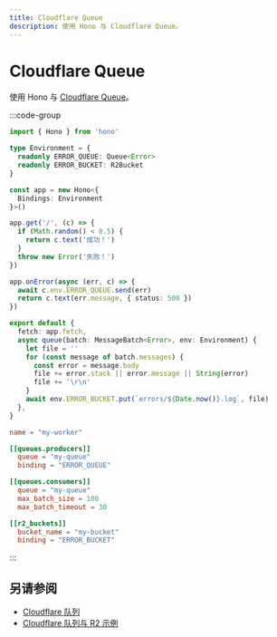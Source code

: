 ```yaml
---
title: Cloudflare Queue
description: 使用 Hono 与 Cloudflare Queue。
---
```


# Cloudflare Queue

使用 Hono 与 [Cloudflare Queue](https://developers.cloudflare.com/queues/)。

:::code-group

```ts [index.ts]
import { Hono } from 'hono'

type Environment = {
  readonly ERROR_QUEUE: Queue<Error>
  readonly ERROR_BUCKET: R2Bucket
}

const app = new Hono<{
  Bindings: Environment
}>()

app.get('/', (c) => {
  if (Math.random() < 0.5) {
    return c.text('成功！')
  }
  throw new Error('失败！')
})

app.onError(async (err, c) => {
  await c.env.ERROR_QUEUE.send(err)
  return c.text(err.message, { status: 500 })
})

export default {
  fetch: app.fetch,
  async queue(batch: MessageBatch<Error>, env: Environment) {
    let file = ''
    for (const message of batch.messages) {
      const error = message.body
      file += error.stack || error.message || String(error)
      file += '\r\n'
    }
    await env.ERROR_BUCKET.put(`errors/${Date.now()}.log`, file)
  },
}
```

```toml [wrangler.toml]
name = "my-worker"

[[queues.producers]]
  queue = "my-queue"
  binding = "ERROR_QUEUE"

[[queues.consumers]]
  queue = "my-queue"
  max_batch_size = 100
  max_batch_timeout = 30

[[r2_buckets]]
  bucket_name = "my-bucket"
  binding = "ERROR_BUCKET"
```

:::

## 另请参阅

- [Cloudflare 队列](https://developers.cloudflare.com/queues/)
- [Cloudflare 队列与 R2 示例](https://developers.cloudflare.com/queues/examples/send-errors-to-r2/)
